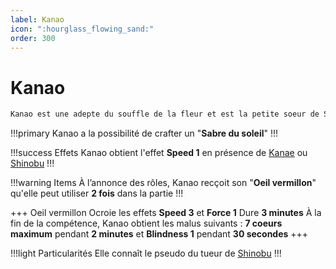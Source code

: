 ```yaml
---
label: Kanao
icon: ":hourglass_flowing_sand:"
order: 300
---
```


# Kanao

```txt
Kanao est une adepte du souffle de la fleur et est la petite soeur de Shinobu et Kanae
```

!!!primary
Kanao a la possibilité de crafter un "**Sabre du soleil**"
!!!

!!!success Effets
Kanao  obtient l'effet **Speed 1** en présence de [Kanae](./kanae) ou [Shinobu](./shinobu)
!!!

!!!warning Items
À l’annonce des rôles, Kanao recçoit son "**Oeil vermillon**" qu'elle peut utiliser **2 fois** dans la partie
!!!

+++ Oeil vermillon
Ocroie les effets **Speed 3** et **Force 1**
Dure **3 minutes**
À la fin de la compétence, Kanao obtient les malus suivants : **7 coeurs maximum** pendant **2 minutes** et **Blindness 1** pendant **30 secondes**
+++

!!!light Particularités
Elle connaît le pseudo du tueur de [Shinobu](./shinobu)
!!!
